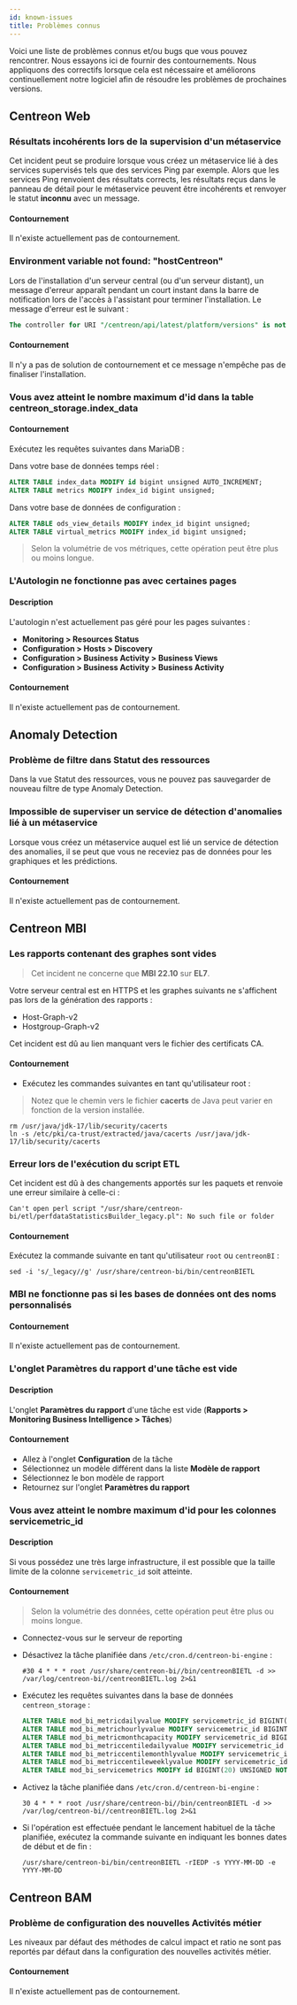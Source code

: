 ```yaml
---
id: known-issues
title: Problèmes connus
---
```


Voici une liste de problèmes connus et/ou bugs que vous pouvez rencontrer.
Nous essayons ici de fournir des contournements.
Nous appliquons des correctifs lorsque cela est nécessaire et améliorons continuellement notre logiciel afin de résoudre les problèmes de prochaines versions.

## Centreon Web

### Résultats incohérents lors de la supervision d'un métaservice

Cet incident peut se produire lorsque vous créez un métaservice lié à des services supervisés tels que des services Ping par exemple. Alors que les services Ping renvoient des résultats corrects, les résultats reçus dans le panneau de détail pour le métaservice peuvent être incohérents et renvoyer le statut **inconnu** avec un message.

#### Contournement

Il n'existe actuellement pas de contournement.

### Environment variable not found: "hostCentreon"

Lors de l'installation d'un serveur central (ou d'un serveur distant), un message d'erreur apparaît pendant un court instant dans la barre de notification lors de l'accès à l'assistant pour terminer l'installation. Le message d'erreur est le suivant :

```sql
The controller for URI "/centreon/api/latest/platform/versions" is not callable: Environment variable not found: "hostCentreon".
```

#### Contournement

Il n'y a pas de solution de contournement et ce message n'empêche pas de finaliser l'installation.

### Vous avez atteint le nombre maximum d'id dans la table centreon_storage.index_data

#### Contournement

Exécutez les requêtes suivantes dans MariaDB :

Dans votre base de données temps réel :
```sql
ALTER TABLE index_data MODIFY id bigint unsigned AUTO_INCREMENT;
ALTER TABLE metrics MODIFY index_id bigint unsigned;
```

Dans votre base de données de configuration :
```sql
ALTER TABLE ods_view_details MODIFY index_id bigint unsigned;
ALTER TABLE virtual_metrics MODIFY index_id bigint unsigned;
```

> Selon la volumétrie de vos métriques, cette opération peut être plus ou moins longue.

### L'Autologin ne fonctionne pas avec certaines pages

#### Description

L'autologin n'est actuellement pas géré pour les pages suivantes :

* **Monitoring > Resources Status**
* **Configuration > Hosts > Discovery**
* **Configuration > Business Activity > Business Views**
* **Configuration > Business Activity > Business Activity**

#### Contournement

Il n'existe actuellement pas de contournement.

## Anomaly Detection

### Problème de filtre dans Statut des ressources

Dans la vue Statut des ressources, vous ne pouvez pas sauvegarder de nouveau filtre de type Anomaly Detection.

### Impossible de superviser un service de détection d'anomalies lié à un métaservice

Lorsque vous créez un métaservice auquel est lié un service de détection des anomalies, il se peut que vous ne receviez pas de données pour les graphiques et les prédictions.

#### Contournement

Il n'existe actuellement pas de contournement.

## Centreon MBI

### Les rapports contenant des graphes sont vides

> Cet incident ne concerne que **MBI 22.10** sur **EL7**.

Votre serveur central est en HTTPS et les graphes suivants ne s'affichent pas lors de la génération des rapports :

- Host-Graph-v2
- Hostgroup-Graph-v2

Cet incident est dû au lien manquant vers le fichier des certificats CA.

#### Contournement

- Exécutez les commandes suivantes en tant qu'utilisateur root :

> Notez que le chemin vers le fichier **cacerts** de Java peut varier en fonction de la version installée.

```shell
rm /usr/java/jdk-17/lib/security/cacerts
ln -s /etc/pki/ca-trust/extracted/java/cacerts /usr/java/jdk-17/lib/security/cacerts
```

### Erreur lors de l'exécution du script ETL

Cet incident est dû à des changements apportés sur les paquets et renvoie une erreur similaire à celle-ci :

```shell
Can't open perl script "/usr/share/centreon-bi/etl/perfdataStatisticsBuilder_legacy.pl": No such file or folder
```

#### Contournement

Exécutez la commande suivante en tant qu'utilisateur ``root`` ou ``centreonBI`` :

```shell
sed -i 's/_legacy//g' /usr/share/centreon-bi/bin/centreonBIETL
```

### MBI ne fonctionne pas si les bases de données ont des noms personnalisés

#### Contournement

Il n'existe actuellement pas de contournement.

### L'onglet Paramètres du rapport d'une tâche est vide

#### Description

L'onglet **Paramètres du rapport** d'une tâche est vide (**Rapports > Monitoring Business Intelligence > Tâches**)

#### Contournement

* Allez à l'onglet **Configuration** de la tâche
* Sélectionnez un modèle différent dans la liste **Modèle de rapport**
* Sélectionnez le bon modèle de rapport
* Retournez sur l'onglet **Paramètres du rapport**

### Vous avez atteint le nombre maximum d'id pour les colonnes servicemetric_id

#### Description

Si vous possédez une très large infrastructure, il est possible que la taille limite de la colonne `servicemetric_id` soit atteinte.

#### Contournement

> Selon la volumétrie des données, cette opération peut être plus ou moins longue.

* Connectez-vous sur le serveur de reporting
* Désactivez la tâche planifiée dans `/etc/cron.d/centreon-bi-engine` :

    ```shell
    #30 4 * * * root /usr/share/centreon-bi//bin/centreonBIETL -d >> /var/log/centreon-bi//centreonBIETL.log 2>&1
    ```

* Exécutez les requêtes suivantes dans la base de données `centreon_storage` :

    ```sql
    ALTER TABLE mod_bi_metricdailyvalue MODIFY servicemetric_id BIGINT(20) UNSIGNED NOT NULL;
    ALTER TABLE mod_bi_metrichourlyvalue MODIFY servicemetric_id BIGINT(20) UNSIGNED NOT NULL;
    ALTER TABLE mod_bi_metricmonthcapacity MODIFY servicemetric_id BIGINT(20) UNSIGNED NOT NULL;
    ALTER TABLE mod_bi_metriccentiledailyvalue MODIFY servicemetric_id BIGINT(20) UNSIGNED NOT NULL;
    ALTER TABLE mod_bi_metriccentilemonthlyvalue MODIFY servicemetric_id BIGINT(20) UNSIGNED NOT NULL;
    ALTER TABLE mod_bi_metriccentileweeklyvalue MODIFY servicemetric_id BIGINT(20) UNSIGNED NOT NULL;
    ALTER TABLE mod_bi_servicemetrics MODIFY id BIGINT(20) UNSIGNED NOT NULL AUTO_INCREMENT;
    ```

* Activez la tâche planifiée dans `/etc/cron.d/centreon-bi-engine` :

    ```shell
    30 4 * * * root /usr/share/centreon-bi//bin/centreonBIETL -d >> /var/log/centreon-bi//centreonBIETL.log 2>&1
    ```

* Si l'opération est effectuée pendant le lancement habituel de la tâche planifiée, exécutez la commande suivante en indiquant les bonnes dates de début et de fin :

    ```shell
    /usr/share/centreon-bi/bin/centreonBIETL -rIEDP -s YYYY-MM-DD -e YYYY-MM-DD
    ```

## Centreon BAM

### Problème de configuration des nouvelles Activités métier

Les niveaux par défaut des méthodes de calcul impact et ratio ne sont pas reportés par défaut dans la configuration des nouvelles activités métier.

#### Contournement

Il n'existe actuellement pas de contournement.
